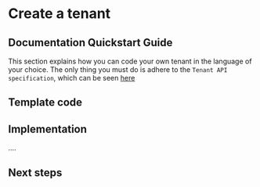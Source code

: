 # Create a tenant

## Documentation Quickstart Guide

This section explains how you can code your own tenant in the language of your choice.  The only thing you must do is adhere to the `Tenant API specification`, which can be seen [here](../api/?type=get&path=/v1/docs)

## Template code

## Implementation

....

## Next steps
